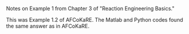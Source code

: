 Notes on Example 1 from Chapter 3 of "Reaction Engineering Basics."

This was Example 1.2 of AFCoKaRE. The Matlab and Python codes found the same answer as in AFCoKaRE.